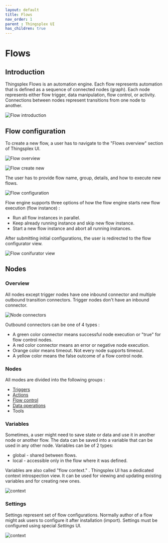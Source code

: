 ```yaml
---
layout: default
title: Flows
nav_order: 1
parent : Thingsplex UI
has_children: true
---
```


# Flows

## Introduction

Thingsplex Flows is an automation engine. Each flow represents automation that is defined as a sequence of connected nodes (graph). Each node represents either flow trigger, data manipulation, flow control, or activity. Connections between nodes represent transitions from one node to another.

![Flow introduction](img/flow-intro.png)

## Flow configuration

To create a new flow, a user has to navigate to the "Flows overview" section of Thingsplex UI. 

![Flow overview](img/flow-menu.png)

![Flow create new](img/flow-add-new-menu.png)

The user has to provide flow name, group, details, and how to execute new flows.

![Flow configuration](img/flow-new-config.png)

Flow engine supports three options of how the flow engine starts new flow execution (flow instance) :

- Run all flow instances in parallel.
- Keep already running instance and skip new flow instance.
- Start a new flow instance and abort all running instances.

After submitting initial configurations, the user is redirected to the flow configurator view.  

![Flow conifurator view](img/flow-configurator.png)

## Nodes

### Overview

All nodes except trigger nodes have one inbound connector and multiple outbound transition connectors. Trigger nodes don't have an inbound connector.

![Node connectors](img/flow-node-connectors.png)

Outbound connectors can be one of 4 types : 

- A green color connector means successful node execution or "true" for flow control nodes.
- A red color connector means an error or negative node execution.
- Orange color means timeout. Not every node supports timeout.
- A yellow color means the false outcome of a flow control node.  

### Nodes

All modes are divided into the following groups :

* [Triggers](nodes/triggers.md)
* [Actions](nodes/actions.md)
* [Flow control](nodes/flow-control.md)
* [Data operations](nodes/data.md)
* Tools

### Variables

Sometimes, a user might need to save state or data and use it in another node or another flow. The data can be saved into a variable that can be used in any other node. Variables can be of 2 types:

 - global - shared between flows.  
 - local - accessible only in the flow where it was defined.

 Variables are also called "flow context." . Thingsplex UI has a dedicated context introspection view. It can be used for viewing and updating existing variables and for creating new ones.

 ![context](img/context.png)

 ### Settings

Settings represent set of flow configurations. Normally author of a flow might ask users to configure it after installation (import). Settings must be configured using special *Settings* UI. 

![context](img/flow-settings.png)
